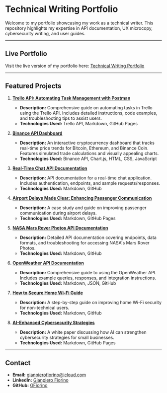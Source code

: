 # Technical Writing Portfolio

Welcome to my portfolio showcasing my work as a technical writer. This repository highlights my expertise in API documentation, UX microcopy, cybersecurity writing, and user guides.

---

## Live Portfolio
Visit the live version of my portfolio here: [Technical Writing Portfolio](https://gfiorino.github.io/Technical-Writing-Portfolio/)

---

## Featured Projects

1. **[Trello API: Automating Task Management with Postman](https://gfiorino.github.io/Trello_Automating_Guide/)**
   - **Description:** Comprehensive guide on automating tasks in Trello using the Trello API. Includes detailed instructions, code examples, and troubleshooting tips to assist users.
   - **Technologies Used:** Trello API, Markdown, GitHub Pages

2. **[Binance API Dashboard](https://gfiorino.github.io/Binance-Api-Dashboard/)**
   - **Description:** An interactive cryptocurrency dashboard that tracks real-time price trends for Bitcoin, Ethereum, and Binance Coin. Features simulated trade calculations and visually appealing charts.
   - **Technologies Used:** Binance API, Chart.js, HTML, CSS, JavaScript

3. **[Real-Time Chat API Documentation](https://github.com/GFiorino/Real-Time-Chat-API-Documentation)**
   - **Description:** API documentation for a real-time chat application. Includes authentication, endpoints, and sample requests/responses.
   - **Technologies Used:** Markdown, GitHub

4. **[Airport Delays Made Clear: Enhancing Passenger Communication](https://gfiorino.github.io/Airport-Delays-Made-Clear-Enhancing-Passenger-Communication/)**
   - **Description:** A case study and guide on improving passenger communication during airport delays.
   - **Technologies Used:** Markdown, GitHub Pages

5. **[NASA Mars Rover Photos API Documentation](https://github.com/GFiorino/NASA-Mars-Rover-Photos-API-Documentation)**
   - **Description:** Detailed API documentation covering endpoints, data formats, and troubleshooting for accessing NASA's Mars Rover Photos.
   - **Technologies Used:** Markdown, GitHub

6. **[OpenWeather API Documentation](https://github.com/GFiorino/OpenWeather-API-DOC)**
   - **Description:** Comprehensive guide to using the OpenWeather API. Includes example queries, responses, and integration instructions.
   - **Technologies Used:** Markdown, JSON, GitHub

7. **[How to Secure Home Wi-Fi Guide](https://github.com/GFiorino/How-to-Secure-Home-WiFi-Guide)**
   - **Description:** A step-by-step guide on improving home Wi-Fi security for non-technical users.
   - **Technologies Used:** Markdown, GitHub

8. **[AI-Enhanced Cybersecurity Strategies](https://github.com/GFiorino/AI-Enhanced-Cybersecurity-Strategies-for-Small-Businesses)**
   - **Description:** A white paper discussing how AI can strengthen cybersecurity strategies for small businesses.
   - **Technologies Used:** Markdown, GitHub Pages

---

## Contact
- **Email:** [gianpierofiorino@icloud.com](mailto:gianpierofiorino@icloud.com)
- **LinkedIn:** [Gianpiero Fiorino](https://www.linkedin.com/in/gianpiero-fiorino/)
- **GitHub:** [GFiorino](https://github.com/GFiorino)
